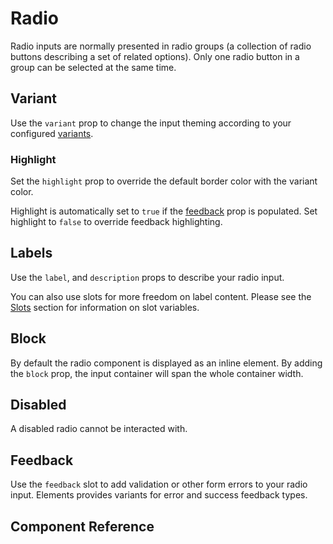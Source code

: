 # Radio <Tag text="<ERadio>" />

Radio inputs are normally presented in radio groups (a collection of radio buttons describing a set of related options). Only one radio button in a group can be selected at the same time.

<Snippet :code="example" class="wrap" />

## Variant

Use the `variant` prop to change the input theming according to your configured [variants](/theme/variants).

<Snippet :code="variants" class="wrap" />

### Highlight

Set the `highlight` prop to override the default border color with the variant color.

<Snippet :code="highlight" class="wrap" />

Highlight is automatically set to `true` if the [feedback](#feedback) prop is populated. Set highlight to `false` to override feedback highlighting.

<Snippet :code="highlightFeedback" class="wrap" />

## Labels

Use the `label`, and `description` props to describe your radio input.

<Snippet :code="labels" />

You can also use slots for more freedom on label content. Please see the [Slots](#slots) section for information on slot variables.

<Snippet :code="labelsSlots" />

## Block

By default the radio component is displayed as an inline element. By adding the `block` prop, the input container will span the whole container width.

<Snippet :code="block" class="wrap" />

## Disabled

A disabled radio cannot be interacted with.

<Snippet :code="disabled" class="wrap" />

## Feedback

Use the `feedback` slot to add validation or other form errors to your radio input. Elements provides variants for error and success feedback types.

<Snippet :code="feedback" class="wrap" />

## Component Reference

<ComponentReference src="ERadio" />

<script lang="ts" setup>
const example = `
<ERadio name="fruit" value="apple" label="Apple" checked />
<ERadio name="fruit" value="banana" label="Banana" />`

const variants = `
<ERadio variant="primary" label="Primary" checked />
<ERadio variant="secondary" label="Secondary" checked />
`

const highlight = `
<ERadio highlight variant="primary" label="Primary" />
<ERadio highlight variant="secondary" label="Secondary" />
`

const highlightFeedback = `
<ERadio feedback="Error!" label="Feedback" />
<ERadio :highlight="false" feedback="Error!" label="Override" />
`

const labels = `
<ERadio 
  label="Label"
  description="Description"
/>
`

const labelsSlots = `
<ERadio>
  <template #label="{ id }">
    <label :for="id">Label</label>
  </template>
  <template #description>
    <span style="color: var(--primary-color)" v-text="'Description'" />
  </template>
</ERadio>
`

const block = `
<ERadio block label="Block" />
<ERadio block label="Block 2" />
`

const disabled = `
<ERadio disabled label="Disabled" />
<ERadio disabled checked label="Disabled" />`

const feedback = `
<ERadio label="Radio" feedback="This has to be set." />
`
</script>
